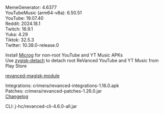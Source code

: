 MemeGenerator: 4.6377  
YouTubeMusic (arm64-v8a): 6.50.51  
YouTube: 19.07.40  
Reddit: 2024.18.1  
Twitch: 16.9.1  
Yuka: 4.29  
Tiktok: 32.5.3  
Twitter: 10.38.0-release.0  

Install [Microg](https://github.com/ReVanced/GmsCore/releases) for non-root YouTube and YT Music APKs  
Use [zygisk-detach](https://github.com/j-hc/zygisk-detach) to detach root ReVanced YouTube and YT Music from Play Store  

[revanced-magisk-module](https://github.com/j-hc/revanced-magisk-module)
  
Integrations: crimera/revanced-integrations-1.16.0.apk  
Patches: crimera/revanced-patches-1.26.0.jar  
[Changelog](https://github.com/crimera/piko/releases/tag/v1.26.0)

CLI: j-hc/revanced-cli-4.6.0-all.jar    

